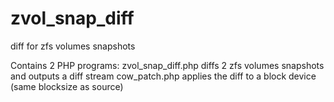 zvol_snap_diff
==============

diff for zfs volumes snapshots

Contains 2 PHP programs:
zvol_snap_diff.php diffs 2 zfs volumes snapshots and outputs a diff stream
cow_patch.php applies the diff to a block device (same blocksize as source)
